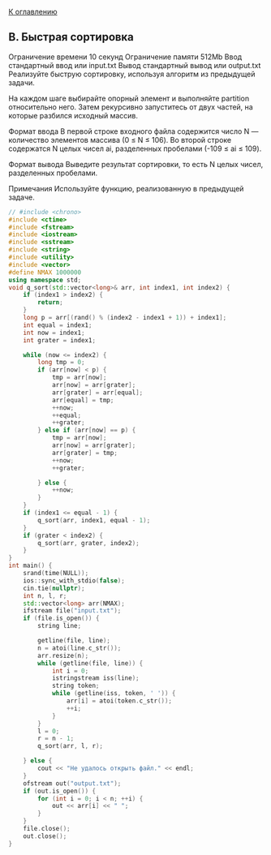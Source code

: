 [К оглавлению](../../README.md)

## B. Быстрая сортировка

Ограничение времени	10 секунд
Ограничение памяти	512Mb
Ввод	стандартный ввод или input.txt
Вывод	стандартный вывод или output.txt
Реализуйте быструю сортировку, используя алгоритм из предыдущей задачи.

На каждом шаге выбирайте опорный элемент и выполняйте partition относительно него. Затем рекурсивно запуститесь от двух частей, на которые разбился исходный массив.

Формат ввода
В первой строке входного файла содержится число N — количество элементов массива (0 ≤ N ≤ 106).
Во второй строке содержатся N целых чисел ai, разделенных пробелами (-109 ≤ ai ≤ 109).

Формат вывода
Выведите результат сортировки, то есть N целых чисел, разделенных пробелами.

Примечания
Используйте функцию, реализованную в предыдущей задаче.

```cpp
// #include <chrono>
#include <ctime>
#include <fstream>
#include <iostream>
#include <sstream>
#include <string>
#include <utility>
#include <vector>
#define NMAX 1000000
using namespace std;
void q_sort(std::vector<long>& arr, int index1, int index2) {
    if (index1 > index2) {
        return;
    }
    long p = arr[(rand() % (index2 - index1 + 1)) + index1];
    int equal = index1;
    int now = index1;
    int grater = index1;

    while (now <= index2) {
        long tmp = 0;
        if (arr[now] < p) {
            tmp = arr[now];
            arr[now] = arr[grater];
            arr[grater] = arr[equal];
            arr[equal] = tmp;
            ++now;
            ++equal;
            ++grater;
        } else if (arr[now] == p) {
            tmp = arr[now];
            arr[now] = arr[grater];
            arr[grater] = tmp;
            ++now;
            ++grater;

        } else {
            ++now;
        }
    }
    if (index1 <= equal - 1) {
        q_sort(arr, index1, equal - 1);
    }
    if (grater < index2) {
        q_sort(arr, grater, index2);
    }
}
int main() {
    srand(time(NULL));
    ios::sync_with_stdio(false);
    cin.tie(nullptr);
    int n, l, r;
    std::vector<long> arr(NMAX);
    ifstream file("input.txt");
    if (file.is_open()) {
        string line;

        getline(file, line);
        n = atoi(line.c_str());
        arr.resize(n);
        while (getline(file, line)) {
            int i = 0;
            istringstream iss(line);
            string token;
            while (getline(iss, token, ' ')) {
                arr[i] = atoi(token.c_str());
                ++i;
            }
        }
        l = 0;
        r = n - 1;
        q_sort(arr, l, r);

    } else {
        cout << "Не удалось открыть файл." << endl;
    }
    ofstream out("output.txt");
    if (out.is_open()) {
        for (int i = 0; i < n; ++i) {
            out << arr[i] << " ";
        }
    }
    file.close();
    out.close();
}
```